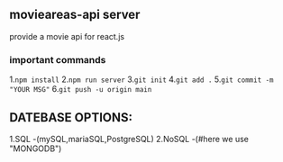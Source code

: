 ## movieareas-api server

provide a movie api for react.js

### important commands

1.`npm install`
2.`npm run server`
3.`git init`
4.`git add .`
5.`git commit -m "YOUR MSG"`
6.`git push -u origin main`


## DATEBASE OPTIONS:

1.SQL -(mySQL,mariaSQL,PostgreSQL)
2.NoSQL -(#here we use "MONGODB")